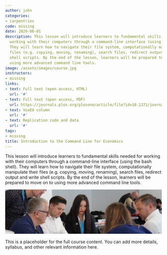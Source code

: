 ```yaml
---
author: john
categories:
- carpentries
code: missing
date: 2020-06-01
description: This lesson will introduce learners to fundamental skills needed for
  working with their computers through a command-line interface (using the bash shell).
  They will learn how to navigate their file system, computationally manipulate their
  files (e.g. copying, moving, renaming), search files, redirect output and write
  shell scripts. By the end of the lesson, learners will be prepared to move on to
  using more advanced command line tools.
image: /assets/images/course.jpg
instructors:
- missing
links:
- text: Full text (open access, HTML)
  url: '#'
- text: Full text (open access, PDF)
  url: https://journals.plos.org/plosone/article/file?id=10.1371/journal.pone.0239113&type=printable
- text: VoxEU column
  url: '#'
- text: Replication code and data
  url: '#'
tags:
- missing
title: Introduction to the Command Line for Economics
---
```

This lesson will introduce learners to fundamental skills needed for working with their computers through a command-line interface (using the bash shell). They will learn how to navigate their file system, computationally manipulate their files (e.g. copying, moving, renaming), search files, redirect output and write shell scripts. By the end of the lesson, learners will be prepared to move on to using more advanced command line tools.

![Lorem](/assets/images/content.jpg)

This is a placeholder for the full course content. You can add more details, syllabus, and other relevant information here.
